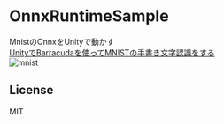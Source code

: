 # OnnxRuntimeSample
MnistのOnnxをUnityで動かす<br>
[UnityでBarracudaを使ってMNISTの手書き文字認識をする](https://unitech.hatenablog.com/entry/2020/08/08/225758)<br>
![mnist](https://user-images.githubusercontent.com/11411789/75601671-bf8c6c00-5b00-11ea-8b8c-644bb24c910b.gif)

## License
MIT
